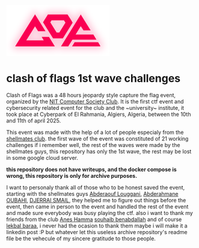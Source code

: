 ![cof logo](./LOGO.png)
# clash of flags 1st wave challenges
Clash of Flags was a 48 hours jeopardy style capture the flag event, organized by the [NIT Computer Society Club](https://www.instagram.com/ncs._club/). It is the first ctf event and cybersecurity related event for the club and the ~university~ institute, it took place at Cyberpark of El Rahmania, Algiers, Algeria, between the 10th and 11th of april 2025.

This event was made with the help of a lot of people especialy from the [shellmates club](https://www.shellmates.club/). the first wave of the event was constituted of 21 working challenges if i remember well, the rest of the waves were made by the shellmates guys, this repository has only the 1st wave, the rest may be lost in some google cloud server.

**this repository does not have writeups, and the docker compose is wrong, this repository is only for archive purposes.**

I want to personaly thank all of those who to be honest saved the event, starting with the shellmates guys [Abderaouf Louggani](https://www.linkedin.com/in/abderaouf-louggani-935b50206/), [Abderahmane OUBAHI](https://www.linkedin.com/in/abderahmane-oubahi-a72240243/), [DJERRAI SMAIL](https://www.linkedin.com/in/djerrai-smail-a473a322b/), they helped me to figure out things before the event, then came in person to the event and handled the rest of the event and made sure everybody was busy playing the ctf. also i want to thank my friends from the club [Anes Hamma](https://www.linkedin.com/in/hamma-abdourahman-anas-24960726b/) [souhaib benabdallah](https://www.linkedin.com/in/souhaib-benabdallah-2b92a1237/) and of course [lekbal baraa](https://www.linkedin.com/in/baraa-lekbal-46272a360/), i never had the ocasion to thank them maybe i will make it a linkedin post :P but whatever let this useless archive repository's readme file be the vehecule of my sincere gratitude to those people.
